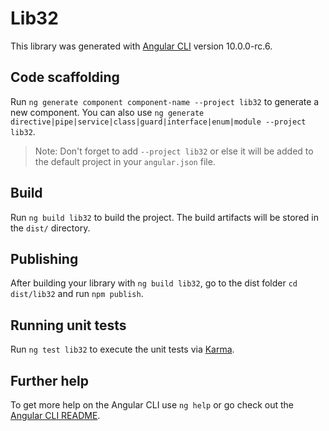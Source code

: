 # Lib32

This library was generated with [Angular CLI](https://github.com/angular/angular-cli) version 10.0.0-rc.6.

## Code scaffolding

Run `ng generate component component-name --project lib32` to generate a new component. You can also use `ng generate directive|pipe|service|class|guard|interface|enum|module --project lib32`.
> Note: Don't forget to add `--project lib32` or else it will be added to the default project in your `angular.json` file. 

## Build

Run `ng build lib32` to build the project. The build artifacts will be stored in the `dist/` directory.

## Publishing

After building your library with `ng build lib32`, go to the dist folder `cd dist/lib32` and run `npm publish`.

## Running unit tests

Run `ng test lib32` to execute the unit tests via [Karma](https://karma-runner.github.io).

## Further help

To get more help on the Angular CLI use `ng help` or go check out the [Angular CLI README](https://github.com/angular/angular-cli/blob/master/README.md).

